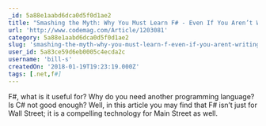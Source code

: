 ```yaml
---
_id: 5a88e1aabd6dca0d5f0d1ae2
title: "Smashing the Myth: Why You Must Learn F# - Even If You Aren’t Writing Rocket Science Apps"
url: 'http://www.codemag.com/Article/1203081'
category: 5a88e1aabd6dca0d5f0d1ae2
slug: 'smashing-the-myth-why-you-must-learn-f-even-if-you-arent-writing-rocket-science-apps'
user_id: 5a83ce59d6eb0005c4ecda2c
username: 'bill-s'
createdOn: '2018-01-19T19:23:19.000Z'
tags: [.net,f#]
---
```


F#, what is it useful for? Why do you need another programming language? Is C# not good enough? Well, in this article you may find that F# isn’t just for Wall Street; it is a compelling technology for Main Street as well.
